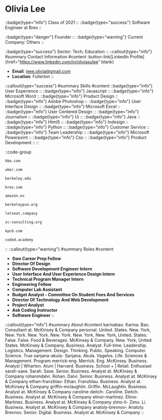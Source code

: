 # Olivia Lee
::badge{type="info"}
Class of 2021
::
::badge{type="success"}
Software Engineer at Brex
::

::badge{type="danger"}
Founder
::
::badge{type="warning"}
Current Company: Others
::

::badge{type="success"}
Sector: Tech; Education
::
::callout{type="info"}
#summary
Contact Information
#content
:button-link[LinkedIn Profile]{href="https://www.linkedin.com/in/oliviasulee" blank}
- **Email**: leee.olivia@gmail.com
- **Location**: Fullerton
::

::callout{type="success"}
#summary
Skills
#content
::badge{type="info"}
User Experience
::
::badge{type="info"}
Javascript
::
::badge{type="info"}
Microsoft Word
::
::badge{type="info"}
Product Design
::
::badge{type="info"}
Adobe Photoshop
::
::badge{type="info"}
User Interface Design
::
::badge{type="info"}
Microsoft Excel
::
::badge{type="info"}
User Centered Design
::
::badge{type="info"}
Journalism
::
::badge{type="info"}
Ui
::
::badge{type="info"}
Java
::
::badge{type="info"}
Html5
::
::badge{type="info"}
Indesign
::
::badge{type="info"}
Python
::
::badge{type="info"}
Customer Service
::
::badge{type="info"}
Team Leadership
::
::badge{type="info"}
Microsoft Powerpoint
::
::badge{type="info"}
Css
::
::badge{type="info"}
Product Development
::
::

::code-group
```bash [HBO]
hbo.com
```
```bash [Uber]
uber.com
```
```bash [UC Berkeley]
berkeley.edu
```
```bash [Brex]
brex.com
```
```bash [Amazon.com]
amazon.es
```
```bash [Pi Sigma Epsilon]
berkeleypse.org
```
```bash [Let's Eat!]
letseat.company
```
```bash [ZC Consulting]
zc-consulting.org
```
```bash [Kleiner Perkins Caufield & Byers]
kpcb.com
```
```bash [Cod.Ed Education Corp]
coded.academy
```
::
::callout{type="warning"}
#summary
Roles
#content
- **Swe Career Prep Fellow**
- **Director Of Design**
- **Software Development Engineer Intern**
- **User Interface And User Experience Design Intern**
- **Technical Program Manager Intern**
- **Engineering Fellow**
- **Computer Lab Assistant**
- **Budget Analyst - Committee On Student Fees And Services**
- **Director Of Technology And Web Development**
- **Project Analyst**
- **Ask Coding Instructor**
- **Software Engineer**
::

::callout{type="info"}
#summary
About
#content
karinabao. Karina. Bao. Consultant at. McKinsey & Company personal. United. States. New. York, New. York. New. York. New. York. New. York, New. York, United. States. False. False. Food & Beverages. McKinsey & Company. New. York, United. States. McKinsey & Company. Business. Analyst. Full-time. Leadership. Logistics. Management. Design. Thinking. Public. Speaking. Computer. Science. True sanjana-akula- Sanjana. Akula. Vagelos. Life. Sciences & Management. Program merrick-eng. Merrick. Eng. McKinsey. Business. Analyst | Wharton. Alum | Harvard. Business. School + | Retail. Enthusiast sarah-saxe. Sarah. Saxe. Senior. Business. Analyst at. McKinsey & Company rohanmdalvi. Rohan. Dalvi. Senior. Business. Analyst at. McKinsey & Company ethan-franzblau- Ethan. Franzblau. Business. Analyst at. McKinsey & Company griffin-mclaughlin. Griffin. McLaughlin. Business. Analyst at. McKinsey & Company caroline-deitch- Caroline. Deitch. Business. Analyst at. McKinsey & Company elinor-martinez. Elinor. Martinez. Business. Analyst at. McKinsey & Company zimo-li- Zimo. Li. Business. Analyst at. McKinsey & Company anatoly-brevnov- Anatoly. Brevnov. Senior. Digital. Business. Analyst at. McKinsey & Company
::
